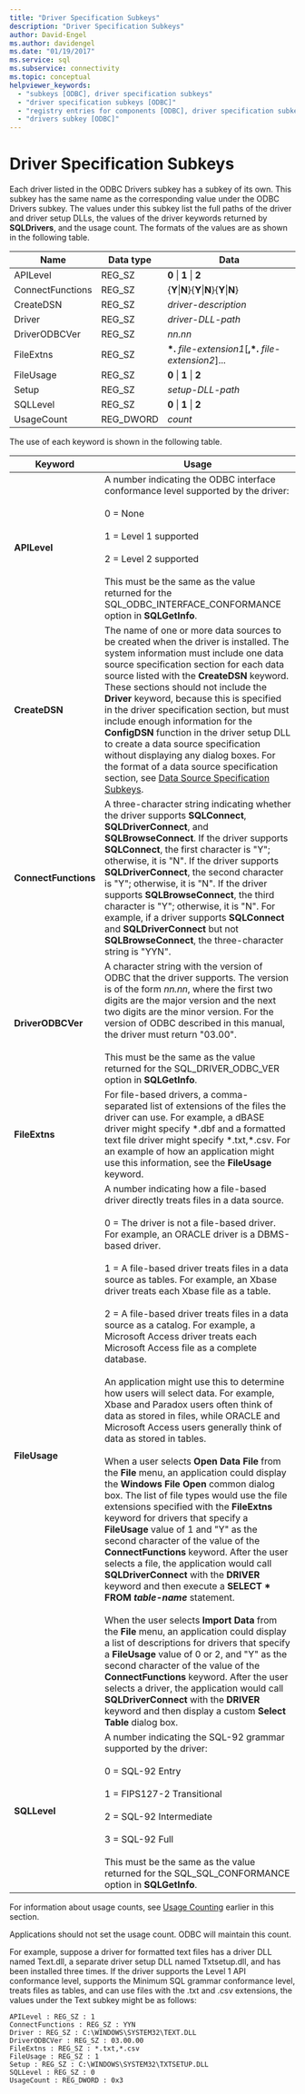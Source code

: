 ```yaml
---
title: "Driver Specification Subkeys"
description: "Driver Specification Subkeys"
author: David-Engel
ms.author: davidengel
ms.date: "01/19/2017"
ms.service: sql
ms.subservice: connectivity
ms.topic: conceptual
helpviewer_keywords:
  - "subkeys [ODBC], driver specification subkeys"
  - "driver specification subkeys [ODBC]"
  - "registry entries for components [ODBC], driver specification subkeys"
  - "drivers subkey [ODBC]"
---
```

# Driver Specification Subkeys
Each driver listed in the ODBC Drivers subkey has a subkey of its own. This subkey has the same name as the corresponding value under the ODBC Drivers subkey. The values under this subkey list the full paths of the driver and driver setup DLLs, the values of the driver keywords returned by **SQLDrivers**, and the usage count. The formats of the values are as shown in the following table.  
  
|Name|Data type|Data|  
|----------|---------------|----------|  
|APILevel|REG_SZ|**0** &#124; **1** &#124; **2**|  
|ConnectFunctions|REG_SZ|{**Y**&#124;**N**}{**Y**&#124;**N**}{**Y**&#124;**N**}|  
|CreateDSN|REG_SZ|*driver-description*|  
|Driver|REG_SZ|*driver-DLL-path*|  
|DriverODBCVer|REG_SZ|*nn.nn*|  
|FileExtns|REG_SZ|**\*.** *file-extension1*[**,\*.** *file-extension2*]...|  
|FileUsage|REG_SZ|**0** &#124; **1** &#124; **2**|  
|Setup|REG_SZ|*setup-DLL-path*|  
|SQLLevel|REG_SZ|**0** &#124; **1** &#124; **2**|  
|UsageCount|REG_DWORD|*count*|  
  
 The use of each keyword is shown in the following table.  
  
|Keyword|Usage|  
|-------------|-----------|  
|**APILevel**|A number indicating the ODBC interface conformance level supported by the driver:<br /><br /> 0 = None<br /><br /> 1 = Level 1 supported<br /><br /> 2 = Level 2 supported<br /><br /> This must be the same as the value returned for the SQL_ODBC_INTERFACE_CONFORMANCE option in **SQLGetInfo**.|  
|**CreateDSN**|The name of one or more data sources to be created when the driver is installed. The system information must include one data source specification section for each data source listed with the **CreateDSN** keyword. These sections should not include the **Driver** keyword, because this is specified in the driver specification section, but must include enough information for the **ConfigDSN** function in the driver setup DLL to create a data source specification without displaying any dialog boxes. For the format of a data source specification section, see [Data Source Specification Subkeys](../../../odbc/reference/install/data-source-specification-subkeys.md).|  
|**ConnectFunctions**|A three-character string indicating whether the driver supports **SQLConnect**, **SQLDriverConnect**, and **SQLBrowseConnect**. If the driver supports **SQLConnect**, the first character is "Y"; otherwise, it is "N". If the driver supports **SQLDriverConnect**, the second character is "Y"; otherwise, it is "N". If the driver supports **SQLBrowseConnect**, the third character is "Y"; otherwise, it is "N". For example, if a driver supports **SQLConnect** and **SQLDriverConnect** but not **SQLBrowseConnect**, the three-character string is "YYN".|  
|**DriverODBCVer**|A character string with the version of ODBC that the driver supports. The version is of the form *nn.nn*, where the first two digits are the major version and the next two digits are the minor version. For the version of ODBC described in this manual, the driver must return "03.00".<br /><br /> This must be the same as the value returned for the SQL_DRIVER_ODBC_VER option in **SQLGetInfo**.|  
|**FileExtns**|For file-based drivers, a comma-separated list of extensions of the files the driver can use. For example, a dBASE driver might specify \*.dbf and a formatted text file driver might specify \*.txt,\*.csv. For an example of how an application might use this information, see the **FileUsage** keyword.|  
|**FileUsage**|A number indicating how a file-based driver directly treats files in a data source.<br /><br /> 0 = The driver is not a file-based driver. For example, an ORACLE driver is a DBMS-based driver.<br /><br /> 1 = A file-based driver treats files in a data source as tables. For example, an Xbase driver treats each Xbase file as a table.<br /><br /> 2 = A file-based driver treats files in a data source as a catalog. For example, a Microsoft Access driver treats each Microsoft Access file as a complete database.<br /><br /> An application might use this to determine how users will select data. For example, Xbase and Paradox users often think of data as stored in files, while ORACLE and Microsoft Access users generally think of data as stored in tables.<br /><br /> When a user selects **Open Data File** from the **File** menu, an application could display the **Windows File Open** common dialog box. The list of file types would use the file extensions specified with the **FileExtns** keyword for drivers that specify a **FileUsage** value of 1 and "Y" as the second character of the value of the **ConnectFunctions** keyword. After the user selects a file, the application would call **SQLDriverConnect** with the **DRIVER** keyword and then execute a **SELECT \* FROM *table-name*** statement.<br /><br /> When the user selects **Import Data** from the **File** menu, an application could display a list of descriptions for drivers that specify a **FileUsage** value of 0 or 2, and "Y" as the second character of the value of the **ConnectFunctions** keyword. After the user selects a driver, the application would call **SQLDriverConnect** with the **DRIVER** keyword and then display a custom **Select Table** dialog box.|  
|**SQLLevel**|A number indicating the SQL-92 grammar supported by the driver:<br /><br /> 0 = SQL-92 Entry<br /><br /> 1 = FIPS127-2 Transitional<br /><br /> 2 = SQL-92 Intermediate<br /><br /> 3 = SQL-92 Full<br /><br /> This must be the same as the value returned for the SQL_SQL_CONFORMANCE option in **SQLGetInfo**.|  
  
 For information about usage counts, see [Usage Counting](../../../odbc/reference/install/usage-counting.md) earlier in this section.  
  
 Applications should not set the usage count. ODBC will maintain this count.  
  
 For example, suppose a driver for formatted text files has a driver DLL named Text.dll, a separate driver setup DLL named Txtsetup.dll, and has been installed three times. If the driver supports the Level 1 API conformance level, supports the Minimum SQL grammar conformance level, treats files as tables, and can use files with the .txt and .csv extensions, the values under the Text subkey might be as follows:  
  
```  
APILevel : REG_SZ : 1  
ConnectFunctions : REG_SZ : YYN  
Driver : REG_SZ : C:\WINDOWS\SYSTEM32\TEXT.DLL  
DriverODBCVer : REG_SZ : 03.00.00  
FileExtns : REG_SZ : *.txt,*.csv  
FileUsage : REG_SZ : 1  
Setup : REG_SZ : C:\WINDOWS\SYSTEM32\TXTSETUP.DLL  
SQLLevel : REG_SZ : 0  
UsageCount : REG_DWORD : 0x3  
```
